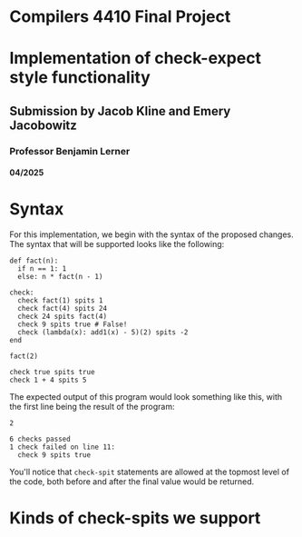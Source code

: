 # Compilers 4410 Final Project
# Implementation of check-expect style functionality

## Submission by Jacob Kline and Emery Jacobowitz
### Professor Benjamin Lerner
#### 04/2025

# Syntax

For this implementation, we begin with the syntax of the proposed changes. The syntax that will be
supported looks like the following:

```
def fact(n):
  if n == 1: 1
  else: n * fact(n - 1)

check:
  check fact(1) spits 1
  check fact(4) spits 24
  check 24 spits fact(4)
  check 9 spits true # False!
  check (lambda(x): add1(x) - 5)(2) spits -2
end

fact(2)

check true spits true
check 1 + 4 spits 5
```

The expected output of this program would look something like this, with the first line being
the result of the program:

```
2

6 checks passed
1 check failed on line 11:
  check 9 spits true
```

You'll notice that `check-spit` statements are allowed at the topmost level of the code, both
before and after the final value would be returned.

# Kinds of check-spits we support